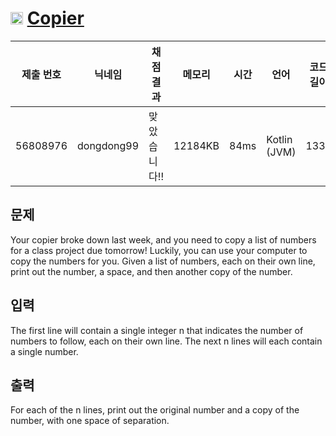 # <img width="20px"  src="https://d2gd6pc034wcta.cloudfront.net/tier/1.svg" class="solvedac-tier"> [Copier](https://www.acmicpc.net/problem/26574) 

| 제출 번호 | 닉네임 | 채점 결과 | 메모리 | 시간 | 언어 | 코드 길이 |
|---|---|---|---|---|---|---|
|56808976|dongdong99|맞았습니다!! |12184KB|84ms|Kotlin (JVM)|133B|

## 문제
<p>Your copier broke down last week, and you need to copy a list of numbers for a class project due tomorrow! Luckily, you can use your computer to copy the numbers for you. Given a list of numbers, each on their own line, print out the number, a space, and then another copy of the number.</p>

## 입력
<p>The first line will contain a single integer n that indicates the number of numbers to follow, each on their own line. The next n lines will each contain a single number.</p>

## 출력
<p>For each of the n lines, print out the original number and a copy of the number, with one space of separation.</p>

